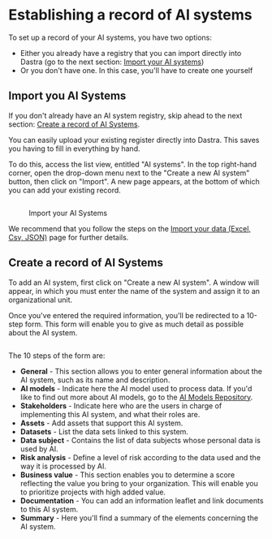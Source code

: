 # Establishing a record of AI systems

To set up a record of your AI systems, you have two options:

* Either you already have a registry that you can import directly into Dastra (go to the next section: [Import your AI systems](establishing-a-record-of-ai-systems.md#import-you-ai-systems))
* Or you don't have one. In this case, you'll have to create one yourself

## Import you AI Systems

If you don't already have an AI system registry, skip ahead to the next section: [Create a record of AI Systems](establishing-a-record-of-ai-systems.md#create-a-record-of-ai-systems).

You can easily upload your existing register directly into Dastra. This saves you having to fill in everything by hand.

To do this, access the list view, entitled "AI systems". In the top right-hand corner, open the drop-down menu next to the "Create a new AI system" button, then click on "Import". A new page appears, at the bottom of which you can add your existing record.

<figure><img src="../../.gitbook/assets/Capture d&#x27;écran 2024-06-14 172133.png" alt=""><figcaption><p>Import your AI Systems</p></figcaption></figure>

We recommend that you follow the steps on the [Import your data (Excel, Csv, JSON)](../generalites/import-your-data-excel-csv.md) page for further details.

## Create a record of AI Systems

To add an AI system, first click on "Create a new AI system". A window will appear, in which you must enter the name of the system and assign it to an organizational unit.

Once you've entered the required information, you'll be redirected to a 10-step form. This form will enable you to give as much detail as possible about the AI system.

<figure><img src="../../.gitbook/assets/Capture d&#x27;écran 2024-06-14 172344.png" alt=""><figcaption></figcaption></figure>

The 10 steps of the form are:

* **General** - This section allows you to enter general information about the AI system, such as its name and description.
* **AI models** - Indicate here the AI model used to process data. If you'd like to find out more about AI models, go to the [AI Models Repository](ai-models-repository.md).
* **Stakeholders** - Indicate here who are the users in charge of implementing this AI system, and what their roles are.
* **Assets** - Add assets that support this AI system.
* **Datasets** - List the data sets linked to this system.
* **Data subject** - Contains the list of data subjects whose personal data is used by AI.
* **Risk analysis** - Define a level of risk according to the data used and the way it is processed by AI.
* **Business value** - This section enables you to determine a score reflecting the value you bring to your organization. This will enable you to prioritize projects with high added value.
* **Documentation** - You can add an information leaflet and link documents to this AI system.
* **Summary** - Here you'll find a summary of the elements concerning the AI system.
